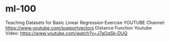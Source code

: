 # ml-100
Teaching Datasets for Basic Linear Regression Exercise
YOUTUBE Channel: https://www.youtube.com/supportvectors
Distance Function Youtube Video: https://www.youtube.com/watch?v=J7aOqSk-DUQ

